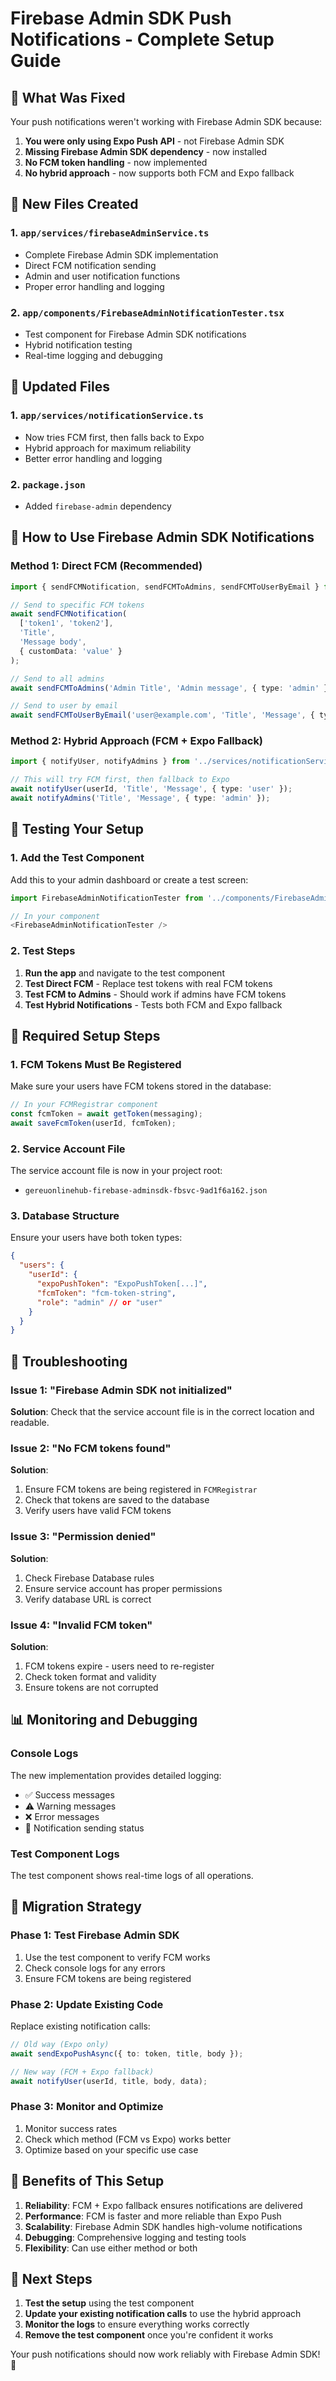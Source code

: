 # Firebase Admin SDK Push Notifications - Complete Setup Guide

## 🎯 What Was Fixed

Your push notifications weren't working with Firebase Admin SDK because:

1. **You were only using Expo Push API** - not Firebase Admin SDK
2. **Missing Firebase Admin SDK dependency** - now installed
3. **No FCM token handling** - now implemented
4. **No hybrid approach** - now supports both FCM and Expo fallback

## 📁 New Files Created

### 1. `app/services/firebaseAdminService.ts`
- Complete Firebase Admin SDK implementation
- Direct FCM notification sending
- Admin and user notification functions
- Proper error handling and logging

### 2. `app/components/FirebaseAdminNotificationTester.tsx`
- Test component for Firebase Admin SDK notifications
- Hybrid notification testing
- Real-time logging and debugging

## 🔧 Updated Files

### 1. `app/services/notificationService.ts`
- Now tries FCM first, then falls back to Expo
- Hybrid approach for maximum reliability
- Better error handling and logging

### 2. `package.json`
- Added `firebase-admin` dependency

## 🚀 How to Use Firebase Admin SDK Notifications

### Method 1: Direct FCM (Recommended)
```typescript
import { sendFCMNotification, sendFCMToAdmins, sendFCMToUserByEmail } from '../services/firebaseAdminService';

// Send to specific FCM tokens
await sendFCMNotification(
  ['token1', 'token2'],
  'Title',
  'Message body',
  { customData: 'value' }
);

// Send to all admins
await sendFCMToAdmins('Admin Title', 'Admin message', { type: 'admin' });

// Send to user by email
await sendFCMToUserByEmail('user@example.com', 'Title', 'Message', { type: 'user' });
```

### Method 2: Hybrid Approach (FCM + Expo Fallback)
```typescript
import { notifyUser, notifyAdmins } from '../services/notificationService';

// This will try FCM first, then fallback to Expo
await notifyUser(userId, 'Title', 'Message', { type: 'user' });
await notifyAdmins('Title', 'Message', { type: 'admin' });
```

## 🧪 Testing Your Setup

### 1. Add the Test Component
Add this to your admin dashboard or create a test screen:

```typescript
import FirebaseAdminNotificationTester from '../components/FirebaseAdminNotificationTester';

// In your component
<FirebaseAdminNotificationTester />
```

### 2. Test Steps
1. **Run the app** and navigate to the test component
2. **Test Direct FCM** - Replace test tokens with real FCM tokens
3. **Test FCM to Admins** - Should work if admins have FCM tokens
4. **Test Hybrid Notifications** - Tests both FCM and Expo fallback

## 🔑 Required Setup Steps

### 1. FCM Tokens Must Be Registered
Make sure your users have FCM tokens stored in the database:
```typescript
// In your FCMRegistrar component
const fcmToken = await getToken(messaging);
await saveFcmToken(userId, fcmToken);
```

### 2. Service Account File
The service account file is now in your project root:
- `gereuonlinehub-firebase-adminsdk-fbsvc-9ad1f6a162.json`

### 3. Database Structure
Ensure your users have both token types:
```json
{
  "users": {
    "userId": {
      "expoPushToken": "ExpoPushToken[...]",
      "fcmToken": "fcm-token-string",
      "role": "admin" // or "user"
    }
  }
}
```

## 🐛 Troubleshooting

### Issue 1: "Firebase Admin SDK not initialized"
**Solution**: Check that the service account file is in the correct location and readable.

### Issue 2: "No FCM tokens found"
**Solution**: 
1. Ensure FCM tokens are being registered in `FCMRegistrar`
2. Check that tokens are saved to the database
3. Verify users have valid FCM tokens

### Issue 3: "Permission denied"
**Solution**: 
1. Check Firebase Database rules
2. Ensure service account has proper permissions
3. Verify database URL is correct

### Issue 4: "Invalid FCM token"
**Solution**:
1. FCM tokens expire - users need to re-register
2. Check token format and validity
3. Ensure tokens are not corrupted

## 📊 Monitoring and Debugging

### Console Logs
The new implementation provides detailed logging:
- ✅ Success messages
- ⚠️ Warning messages  
- ❌ Error messages
- 📱 Notification sending status

### Test Component Logs
The test component shows real-time logs of all operations.

## 🔄 Migration Strategy

### Phase 1: Test Firebase Admin SDK
1. Use the test component to verify FCM works
2. Check console logs for any errors
3. Ensure FCM tokens are being registered

### Phase 2: Update Existing Code
Replace existing notification calls:
```typescript
// Old way (Expo only)
await sendExpoPushAsync({ to: token, title, body });

// New way (FCM + Expo fallback)
await notifyUser(userId, title, body, data);
```

### Phase 3: Monitor and Optimize
1. Monitor success rates
2. Check which method (FCM vs Expo) works better
3. Optimize based on your specific use case

## 🎉 Benefits of This Setup

1. **Reliability**: FCM + Expo fallback ensures notifications are delivered
2. **Performance**: FCM is faster and more reliable than Expo Push
3. **Scalability**: Firebase Admin SDK handles high-volume notifications
4. **Debugging**: Comprehensive logging and testing tools
5. **Flexibility**: Can use either method or both

## 📝 Next Steps

1. **Test the setup** using the test component
2. **Update your existing notification calls** to use the hybrid approach
3. **Monitor the logs** to ensure everything works correctly
4. **Remove the test component** once you're confident it works

Your push notifications should now work reliably with Firebase Admin SDK! 🚀
